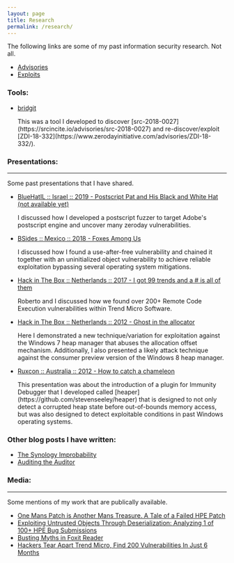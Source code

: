 ```yaml
---
layout: page
title: Research
permalink: /research/
---
```


<p class="cn">The following links are some of my past information security research. Not all.</p>

* [Advisories](/advisories)
* [Exploits](/exploits)

### Tools:

* [bridgit](https://github.com/stevenseeley/bridgit)

   <p class="cn" markdown="1">This was a tool I developed to discover [src-2018-0027](https://srcincite.io/advisories/src-2018-0027) and re-discover/exploit [ZDI-18-332](https://www.zerodayinitiative.com/advisories/ZDI-18-332/).</p>

### Presentations:

---
<p class="cn">Some past presentations that I have shared.</p>

* [BlueHatIL :: Israel :: 2019 - Postscript Pat and His Black and White Hat (not available yet)](/assets/Postscript-Pat-and-His-Black-and-White-Hat-Steven-Seeley-bluehatil-2019.pdf)

   <p class="cn">I discussed how I developed a postscript fuzzer to target Adobe's postscript engine and uncover many zeroday vulnerabilities.</p>

* [BSides :: Mexico :: 2018 - Foxes Among Us](/assets/Foxes-Among-Us-Steven-Seeley-bsidescdmx-2018.pdf)

   <p class="cn">I discussed how I found a use-after-free vulnerability and chained it together with an uninitialized object vulnerability to achieve reliable exploitation bypassing several operating system mitigations.</p>

* [Hack in The Box :: Netherlands :: 2017 - I got 99 trends and a # is all of them](/assets/D1T1-Steven-Seeley-and-Roberto-Suggi-Liverani-I-Got-99-Trends-and-a-Shell-Is-All-Of-Them.pptx)

   <p class="cn">Roberto and I discussed how we found over 200+ Remote Code Execution vulnerabilities within Trend Micro Software.</p>

* [Hack in The Box :: Netherlands :: 2012 - Ghost in the allocator](/assets/D2T2-Steven-Seeley-Ghost-In-the-Allocator.pdf)

   <p class="cn">Here I demonstrated a new technique/variation for exploitation against the Windows 7 heap manager that abuses the allocation offset mechanism. Additionally, I also presented a likely attack technique against the consumer preview version of the Windows 8 heap manager.</p>

* [Ruxcon :: Australia :: 2012 - How to catch a chameleon](/assets/How-to-catch-a-chameleon-StevenSeeley-Ruxcon-2012.pdf)

   <p class="cn" markdown="1">This presentation was about the introduction of a plugin for Immunity Debugger that I developed called [heaper](https://github.com/stevenseeley/heaper) that is designed to not only detect a corrupted heap state before out-of-bounds memory access, but was also designed to detect exploitable conditions in past Windows operating systems.</p>

### Other blog posts I have written:

* [The Synology Improbability](https://www.offensive-security.com/offsec/the-synology-improbability/)
* [Auditing the Auditor](https://www.offensive-security.com/vulndev/auditing-the-auditor/)

### Media:

---
<p class="cn">Some mentions of my work that are publically available.</p>

* [One Mans Patch is Another Mans Treasure. A Tale of a Failed HPE Patch](https://www.zerodayinitiative.com/blog/2018/2/6/one-mans-patch-is-another-mans-treasure-a-tale-of-a-failed-hpe-patch)
* [Exploiting Untrusted Objects Through Deserialization: Analyzing 1 of 100+ HPE Bug Submissions](https://www.thezdi.com/blog/2017/12/01/exploiting-untrusted-objects-through-deserialization-analyzing-1-of-100-hpe-bug-submissions)
* [Busting Myths in Foxit Reader](https://www.thezdi.com/blog/2017/8/17/busting-myths-in-foxit-reader)
* [Hackers Tear Apart Trend Micro, Find 200 Vulnerabilities In Just 6 Months](https://www.forbes.com/sites/thomasbrewster/2017/01/25/trend-micro-security-exposed-200-flaws-hacked/)